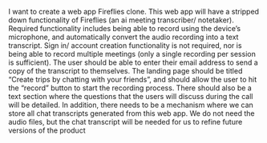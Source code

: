 I want to create a web app Fireflies clone. This web app will have a stripped down functionality of Fireflies (an ai meeting transcriber/ notetaker). Required functionality includes being able to record using the device’s microphone, and automatically convert the audio recording into a text transcript. Sign in/ account creation functionality is not required, nor is being able to record multiple meetings (only a single recording per session is sufficient). The user should be able to enter their email address to send a copy of the transcript to themselves. The landing page should be titled “Create trips by chatting with your friends”, and should allow the user to hit the “record” button to start the recording process. There should also be a text section where the questions that the users will discuss during the call will be detailed. In addition, there needs to be a mechanism where we can store all chat transcripts generated from this web app. We do not need the audio files, but the chat transcript will be needed for us to refine future versions of the product